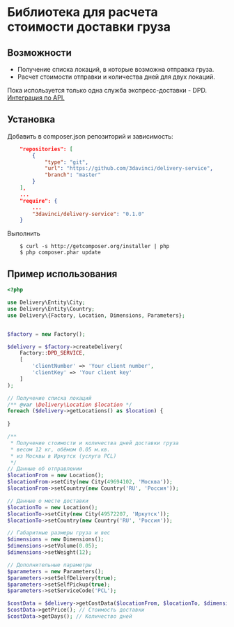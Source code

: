 # Библиотека для расчета стоимости доставки груза

## Возможности

* Получение списка локаций, в которые возможна отправка груза.
* Расчет стоимости отправки и количества дней для двух локаций.

Пока используется только одна служба экспресс-доставки - DPD. [Интеграция по API.](hhttp://www.dpd.ru/dpd/integration/integration.do2)

## Установка

Добавить в composer.json репозиторий и зависимость:

```json
	"repositories": [
        {
            "type": "git",
            "url": "https://github.com/3davinci/delivery-service",
            "branch": "master"
        }
    ],
    ...
    "require": {
        ...
        "3davinci/delivery-service": "0.1.0"
    }
```

Выполнить
```
    $ curl -s http://getcomposer.org/installer | php
    $ php composer.phar update
```

## Пример использования

```php
<?php

use Delivery\Entity\City;
use Delivery\Entity\Country;
use Delivery\{Factory, Location, Dimensions, Parameters};


$factory = new Factory();

$delivery = $factory->createDelivery(
    Factory::DPD_SERVICE,
    [
        'clientNumber' => 'Your client number',
        'clientKey' => 'Your client key'
    ]
);
```

```php
// Получение списка локаций
/** @var \Delivery\Location $location */
foreach ($delivery->getLocations() as $location) {
    
}
```

```php
/**
 * Получение стоимости и количества дней доставки груза 
 * весом 12 кг, обёмом 0.05 м.кв. 
 * из Москвы в Иркутск (услуга PCL)
 */
// Данные об отправлении
$locationFrom = new Location();
$locationFrom->setCity(new City(49694102, 'Москва'));
$locationFrom->setCountry(new Country('RU', 'Россия'));
```

```php
// Данные о месте доставки
$locationTo = new Location();
$locationTo->setCity(new City(49572207, 'Иркутск'));
$locationTo->setCountry(new Country('RU', 'Россия'));
```

```php
// Габаритные размеры груза и вес
$dimensions = new Dimensions();
$dimensions->setVolume(0.05);
$dimensions->setWeight(12);
```

```php
// Дополнительные параметры
$parameters = new Parameters();
$parameters->setSelfDelivery(true);
$parameters->setSelfPickup(true);
$parameters->setServiceCode('PCL');
```

```php
$costData = $delivery->getCostData($locationFrom, $locationTo, $dimensions, $parameters);
$costData->getPrice(); // Стоимость доставки
$costData->getDays(); // Количество дней

```
